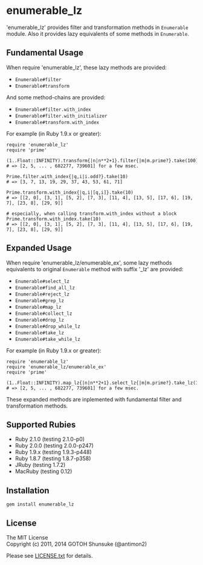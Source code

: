 # enumerable_lz

'enumerable_lz' provides filter and transformation methods in `Enumerable` module.
Also it provides lazy equivalents of some methods in `Enumerable`.


## Fundamental Usage

When require 'enumerable_lz', these lazy methods are provided:

* `Enumerable#filter`
* `Enumerable#transform`

And some method-chains are provided:

* `Enumerable#filter.with_index`
* `Enumerable#filter.with_initializer`
* `Enumerable#transform.with_index`

For example (in Ruby 1.9.x or greater):

    require 'enumerable_lz'
    require 'prime'

    (1..Float::INFINITY).transform{|n|n**2+1}.filter{|m|m.prime?}.take(100)
    # => [2, 5, ... , 682277, 739601] for a few msec.

    Prime.filter.with_index{|q,i|i.odd?}.take(10)
    # => [3, 7, 13, 19, 29, 37, 43, 53, 61, 71]

    Prime.transform.with_index{|q,i|[q,i]}.take(10)
    # => [[2, 0], [3, 1], [5, 2], [7, 3], [11, 4], [13, 5], [17, 6], [19, 7], [23, 8], [29, 9]]

    # especially, when calling transform.with_index without a block
    Prime.transform.with_index.take(10)
    # => [[2, 0], [3, 1], [5, 2], [7, 3], [11, 4], [13, 5], [17, 6], [19, 7], [23, 8], [29, 9]]


## Expanded Usage

When require 'enumerable_lz/enumerable_ex', some lazy methods equivalents to original `Enumerable` method with suffix '_lz' are provided:

* `Enumerable#select_lz`
* `Enumerable#find_all_lz`
* `Enumerable#reject_lz`
* `Enumerable#grep_lz`
* `Enumerable#map_lz`
* `Enumerable#collect_lz`
* `Enumerable#drop_lz`
* `Enumerable#drop_while_lz`
* `Enumerable#take_lz`
* `Enumerable#take_while_lz`


For example (in Ruby 1.9.x or greater):

    require 'enumerable_lz'
    require 'enumerable_lz/enumerable_ex'
    require 'prime'
    
    (1..Float::INFINITY).map_lz{|n|n**2+1}.select_lz{|m|m.prime?}.take_lz(100).to_a
    # => [2, 5, ... , 682277, 739601] for a few msec.

These expanded methods are inplemented with fundamental filter and transformation methods.


## Supported Rubies

* Ruby 2.1.0 (testing 2.1.0-p0)
* Ruby 2.0.0 (testing 2.0.0-p247)
* Ruby 1.9.x (testing 1.9.3-p448)
* Ruby 1.8.7 (testing 1.8.7-p358)
* JRuby (testing 1.7.2)
* MacRuby (testing 0.12)

## Installation

    gem install enumerable_lz


## License

The MIT License  
Copyright (c) 2011, 2014 GOTOH Shunsuke (@antimon2)

Please see [LICENSE.txt](LICENSE.txt) for details.